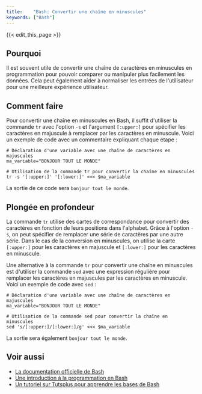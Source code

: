 ```yaml
---
title:    "Bash: Convertir une chaîne en minuscules"
keywords: ["Bash"]
---
```


{{< edit_this_page >}}

## Pourquoi

Il est souvent utile de convertir une chaîne de caractères en minuscules en programmation pour pouvoir comparer ou manipuler plus facilement les données. Cela peut également aider à normaliser les entrées de l'utilisateur pour une meilleure expérience utilisateur.

## Comment faire

Pour convertir une chaîne en minuscules en Bash, il suffit d'utiliser la commande `tr` avec l'option `-s` et l'argument `[:upper:]` pour spécifier les caractères en majuscule à remplacer par les caractères en minuscule. Voici un exemple de code avec un commentaire expliquant chaque étape :

```
# Déclaration d'une variable avec une chaîne de caractères en majuscules
ma_variable="BONJOUR TOUT LE MONDE"

# Utilisation de la commande tr pour convertir la chaîne en minuscules
tr -s '[:upper:]' '[:lower:]' <<< $ma_variable
```

La sortie de ce code sera `bonjour tout le monde`.

## Plongée en profondeur

La commande `tr` utilise des cartes de correspondance pour convertir des caractères en fonction de leurs positions dans l'alphabet. Grâce à l'option `-s`, on peut spécifier de remplacer une série de caractères par une autre série. Dans le cas de la conversion en minuscules, on utilise la carte `[:upper:]` pour les caractères en majuscule et `[:lower:]` pour les caractères en minuscule.

Une alternative à la commande `tr` pour convertir une chaîne en minuscules est d'utiliser la commande `sed` avec une expression régulière pour remplacer les caractères en majuscules par les caractères en minuscule. Voici un exemple de code avec `sed` :

```
# Déclaration d'une variable avec une chaîne de caractères en majuscules
ma_variable="BONJOUR TOUT LE MONDE"

# Utilisation de la commande sed pour convertir la chaîne en minuscules
sed 's/[:upper:]/[:lower:]/g' <<< $ma_variable
```

La sortie sera également `bonjour tout le monde`.

## Voir aussi

- [La documentation officielle de Bash](https://www.gnu.org/software/bash/)
- [Une introduction à la programmation en Bash](https://www.maketecheasier.com/getting-started-bash-programming/)
- [Un tutoriel sur Tutsplus pour apprendre les bases de Bash](https://code.tutsplus.com/fr/tutorials/the-basics-of-bash-for-beginners--cms-21086)